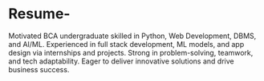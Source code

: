 # Resume-
Motivated BCA undergraduate skilled in Python, Web Development, DBMS, and AI/ML. Experienced in full stack development, ML models, and app design via internships and projects. Strong in problem-solving, teamwork, and tech adaptability. Eager to deliver innovative solutions and drive business success.
